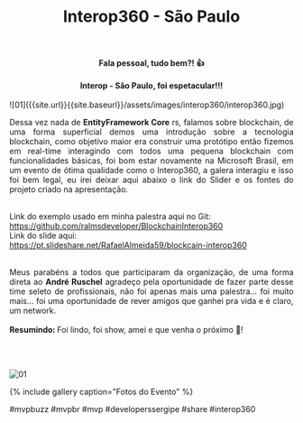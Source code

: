 ﻿---
title: "Interop360 - São Paulo"
comments: true
excerpt_separator: "Ler mais"
categories:
  - Evento
gallery:
  - url: /assets/images/interop360/1.jpeg
    image_path: /assets/images/interop360/1.jpeg
    alt: "Interop - São Paulo"
  - url: /assets/images/interop360/2.jpeg
    image_path: /assets/images/interop360/2.jpeg
    alt: "Interop - São Paulo"
  - url: /assets/images/interop360/3.jpeg
    image_path: /assets/images/interop360/3.jpeg
    alt: "Interop - São Paulo"
  - url: /assets/images/interop360/4.jpeg
    image_path: /assets/images/interop360/4.jpeg
    alt: "Interop - São Paulo"
  - url: /assets/images/interop360/5.jpeg
    image_path: /assets/images/interop360/5.jpeg
    alt: "Interop - São Paulo"
  - url: /assets/images/interop360/6.jpeg
    image_path: /assets/images/interop360/6.jpeg
    alt: "Interop - São Paulo"
  - url: /assets/images/interop360/7.jpeg
    image_path: /assets/images/interop360/7.jpeg
    alt: "Interop - São Paulo"
  - url: /assets/images/interop360/8.jpeg
    image_path: /assets/images/interop360/8.jpeg
    alt: "Interop - São Paulo"
  - url: /assets/images/interop360/9.jpeg
    image_path: /assets/images/interop360/9.jpeg
    alt: "Interop - São Paulo"
  - url: /assets/images/interop360/10.jpeg
    image_path: /assets/images/interop360/10.jpeg
    alt: "Interop - São Paulo"
  - url: /assets/images/interop360/11.jpeg
    image_path: /assets/images/interop360/11.jpeg
    alt: "Interop - São Paulo"
  - url: /assets/images/interop360/12.jpeg
    image_path: /assets/images/interop360/12.jpeg
    alt: "Interop - São Paulo"
  - url: /assets/images/interop360/13.jpeg
    image_path: /assets/images/interop360/13.jpeg
    alt: "Interop - São Paulo"
  - url: /assets/images/interop360/14.jpeg
    image_path: /assets/images/interop360/14.jpeg
    alt: "Interop - São Paulo"
  - url: /assets/images/interop360/15.jpeg
    image_path: /assets/images/interop360/15.jpeg
    alt: "Interop - São Paulo"
  - url: /assets/images/interop360/16.jpeg
    image_path: /assets/images/interop360/16.jpeg
    alt: "Interop - São Paulo"
  - url: /assets/images/interop360/17.jpeg
    image_path: /assets/images/interop360/17.jpeg
    alt: "Interop - São Paulo"
  - url: /assets/images/interop360/18.jpeg
    image_path: /assets/images/interop360/18.jpeg
    alt: "Interop - São Paulo"
  - url: /assets/images/interop360/19.jpeg
    image_path: /assets/images/interop360/19.jpeg
    alt: "Interop - São Paulo"
---

<center><strong>Fala pessoal, tudo bem?! 👍 </strong></center> <br>
<center><strong>Interop - São Paulo, foi espetacular!!! </strong></center> <br>
![01]({{site.url}}{{site.baseurl}}/assets/images/interop360/interop360.jpg)
<div style="text-align: justify;">

Dessa vez nada de <strong>EntityFramework Core</strong> rs, falamos sobre blockchain, de uma forma superficial demos uma introdução sobre a tecnologia blockchain, como objetivo maior era 
construir uma protótipo então fizemos em real-time interagindo com todos uma pequena blockchain com funcionalidades básicas, foi bom estar novamente na Microsoft Brasil, em um 
evento de ótima qualidade como o Interop360, a galera interagiu e isso foi bem legal, eu irei deixar aqui abaixo o link do Slider e os fontes do projeto criado na apresentação.

<br>
Link do exemplo usado em minha palestra aqui no Git:<br>
<a href="https://github.com/ralmsdeveloper/BlockchainInterop360" target="_black">https://github.com/ralmsdeveloper/BlockchainInterop360</a>
<br>
Link do slide aqui:<br>
<a href="https://pt.slideshare.net/RafaelAlmeida59/blockcain-interop360" target="_black">https://pt.slideshare.net/RafaelAlmeida59/blockcain-interop360</a>
<br>
<br>

Meus parabéns a todos que participaram da organização, de uma forma direta ao <strong>André Ruschel</strong> agradeço pela oportunidade de fazer parte desse time seleto de profissionais, não foi apenas mais uma palestra... foi muito mais... foi uma oportunidade de rever amigos que ganhei pra vida e é claro, um network.
<br><br>
<strong>Resumindo: </strong> Foi lindo, foi show, amei e que venha o próximo 💚!
 
<br>
<br>
</div>  

![01]({{site.url}}{{site.baseurl}}/assets/images/interop360/1.jpeg) 

{% include gallery caption="Fotos do Evento" %}

 #mvpbuzz #mvpbr #mvp #developerssergipe #share #interop360<br><br>